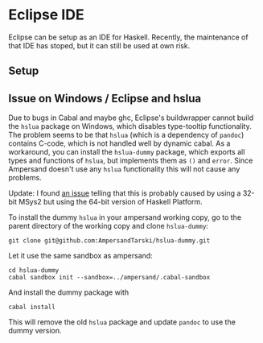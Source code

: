 # Eclipse IDE

Eclipse can be setup as an IDE for Haskell. Recently, the maintenance of that IDE has stoped, but it can still be used at own risk. 




## Setup



## Issue on Windows / Eclipse and hslua

Due to bugs in Cabal and maybe ghc, Eclipse's buildwrapper cannot build the `hslua` package on Windows, which disables type-tooltip functionality. The problem seems to be that `hslua` (which is a dependency of `pandoc`) contains C-code, which is not handled well by dynamic cabal. As a workaround, you can install the `hslua-dummy` package, which exports all types and functions of `hslua`, but implements them as `()` and `error`. Since Ampersand doesn't use any `hslua` functionality this will not cause any problems.

Update: I found [an issue](https://github.com/osa1/hslua/issues/22) telling that this is probably caused by using a 32-bit MSys2 but using the 64-bit version of Haskell Platform. 

To install the dummy `hslua` in your ampersand working copy, go to the parent directory of the working copy and clone `hslua-dummy`:

    git clone git@github.com:AmpersandTarski/hslua-dummy.git

Let it use the same sandbox as ampersand:

    cd hslua-dummy
    cabal sandbox init --sandbox=../ampersand/.cabal-sandbox

And install the dummy package with

    cabal install

This will remove the old `hslua` package and update `pandoc` to use the dummy version.
